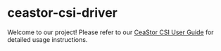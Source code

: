 # ceastor-csi-driver

Welcome to our project! Please refer to our [CeaStor CSI User Guide](./doc/CeaStor%20CSI%20User%20Guide%20(EN).pdf) for detailed usage instructions.
